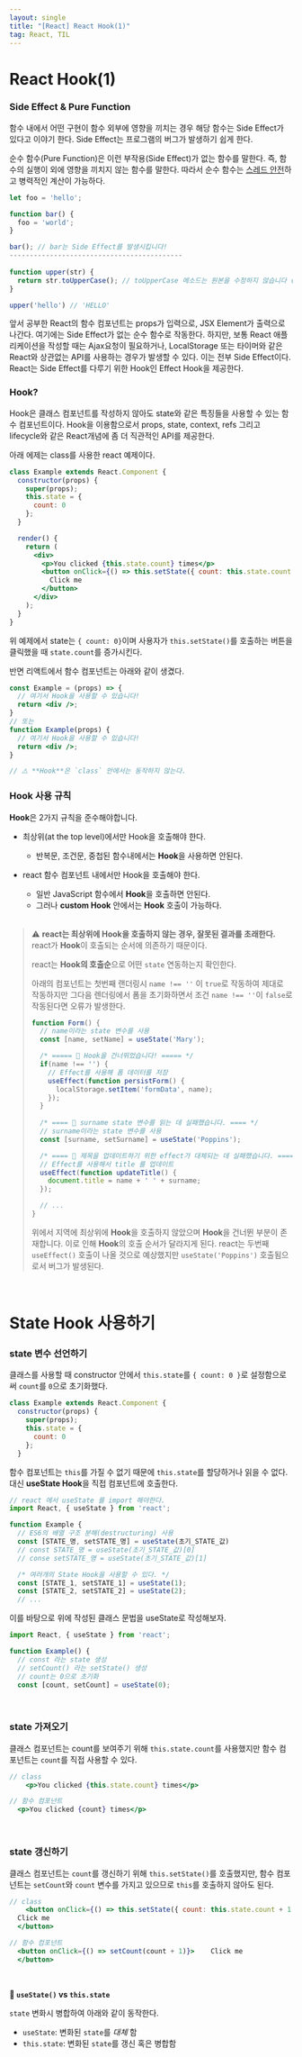 ```yaml
---
layout: single
title: "[React] React Hook(1)"
tag: React, TIL
---
```


# React Hook(1)



### Side Effect & Pure Function

함수 내에서 어떤 구현이 함수 외부에 영향을 끼치는 경우 해당 함수는 Side Effect가 있다고 이야기 한다. Side Effect는 프로그램의 버그가 발생하기 쉽게 한다.<br>

순수 함수(Pure Function)은 이런 부작용(Side Effect)가 없는 함수를 말한다. 즉, 함수의 실행이 외에 영향을 끼치지 않는 함수를 말한다. 따라서 순수 함수는 [스레드 안전](https://ko.wikipedia.org/wiki/%EC%8A%A4%EB%A0%88%EB%93%9C_%EC%95%88%EC%A0%84)하고 병력적인 계산이 가능하다. 

```js
let foo = 'hello';

function bar() {
  foo = 'world';
}

bar(); // bar는 Side Effect를 발생시킵니다!
-------------------------------------------
  
function upper(str) {
  return str.toUpperCase(); // toUpperCase 메소드는 원본을 수정하지 않습니다 (Immutable)
}

upper('hello') // 'HELLO'
```



앞서 공부한 React의 함수 컴포넌트는 props가 입력으로, JSX Element가 출력으로 나간다. 여기에는 Side Effect가 없는 순수 함수로 작동한다. 하지만, 보통 React 애플리케이션을 작성할 때는 Ajax요청이 필요하거나, LocalStorage 또는 타이머와 같은 React와 상관없는 API를 사용하는 경우가 발생할 수 있다. 이는 전부 Side Effect이다. React는 Side Effect를 다루기 위한 Hook인 Effect Hook을 제공한다. 



### Hook?

Hook은 클래스 컴포넌트를 작성하지 않아도 state와 같은 특징들을 사용할 수 있는 함수 컴포넌트이다. Hook을 이용함으로서 props, state, context, refs 그리고 lifecycle와 같은 React개념에 좀 더 직관적인 API를 제공한다.  <br>

아래 에제는 class를 사용한 react 예제이다.

```jsx
class Example extends React.Component {
  constructor(props) {
    super(props);
    this.state = {
      count: 0
    };
  }

  render() {
    return (
      <div>
        <p>You clicked {this.state.count} times</p>
        <button onClick={() => this.setState({ count: this.state.count + 1 })}>
          Click me
        </button>
      </div>
    );
  }
}
```

위 예제에서 state는 `{ count: 0}`이며 사용자가 `this.setState()`를 호출하는 버튼을 클릭했을 때 `state.count`를 증가시킨다. 

반면 리액트에서 함수 컴포넌트는 아래와 같이 생겼다.

```jsx
const Example = (props) => {
  // 여기서 Hook을 사용할 수 있습니다!
  return <div />;
}
// 또는
function Example(props) {
  // 여기서 Hook을 사용할 수 있습니다!
  return <div />;
}

// ⚠️ **Hook**은 `class` 안에서는 동작하지 않는다.
```



### Hook 사용 규칙

**Hook**은 2가지 규칙을 준수해야합니다.

- 최상위(at the top level)에서만 Hook을 호출해야 한다.

  - 반복문, 조건문, 중첩된 함수내에서는 **Hook**을 사용하면 안된다.

- react 함수 컴포넌트 내에서만 Hook을 호출해야 한다.

  - 일반 JavaScript 함수에서 **Hook**을 호출하면 안된다.
  - 그러나 **custom Hook** 안에서는 **Hook** 호출이 가능하다.

  <br>

> ⚠️ **react는 최상위에 Hook을 호출하지 않는 경우, 잘못된 결과를 초래한다.**
> react가 **Hook**이 호출되는 순서에 의존하기 때문이다.
>
> react는 **Hook의 호출순**으로 어떤 `state` 연동하는지 확인한다.
>
> 아래의 컴포넌트는 첫번째 랜더링시 `name !== ''` 이 `true`로 작동하여 제대로 작동하지만
> 그다음 렌더링에서 폼을 초기화하면서 조건 `name !== ''`이 `false`로 작동된다면 오류가 발생한다.
>
> ```jsx
> function Form() {
>   // name이라는 state 변수를 사용
>   const [name, setName] = useState('Mary');
> 
>   /* ===== 🔴 Hook을 건너뛰었습니다! ===== */
>   if(name !== '') {                                                   
>     // Effect를 사용해 폼 데이터를 저장
>     useEffect(function persistForm() {
>       localStorage.setItem('formData', name);
>     });
>   }
>   
>   /* ==== 🔴 surname state 변수를 읽는 데 실패했습니다. ==== */
>   // surname이라는 state 변수를 사용
>   const [surname, setSurname] = useState('Poppins');
> 
>   /* ==== 🔴 제목을 업데이트하기 위한 effect가 대체되는 데 실패했습니다. ==== */
>   // Effect를 사용해서 title 를 업데이트
>   useEffect(function updateTitle() {
>     document.title = name + ' ' + surname;
>   });
> 
>   // ...
> }
> ```
>
> 위에서 지역에 최상위에 **Hook**을 호출하지 않았으며 **Hook**을 건너뛴 부분이 존재합니다.
> 이로 인해 **Hook**의 호출 순서가 달라지게 된다.
> react는 두번째 `useEffect()` 호출이 나올 것으로 예상했지만 `useState('Poppins')` 호출됨으로서 버그가 발생된다.

<br>

# State Hook 사용하기

### state 변수 선언하기

클래스를 사용할 때  constructor 안에서 `this.state`를 `{ count: 0 }`로 설정함으로써 `count`를 `0`으로 초기화했다.

```jsx
class Example extends React.Component {
  constructor(props) {
    super(props);
    this.state = {
      count: 0
    };
  }
```

함수 컴포넌트는 `this`를 가질 수 없기 때문에 `this.state`를 할당하거나 읽을 수 없다. 대신 **useState Hook**을 직접 컴포넌트에 호출한다.

```jsx
// react 에서 useState 를 import 해야한다.
import React, { useState } from 'react';

function Example {
  // ES6의 배열 구조 분해(destructuring) 사용
  const [STATE_명, setSTATE_명] = useState(초기_STATE_값)
  // const STATE_명 = useState(초기_STATE_값)[0]
  // conse setSTATE_명 = useState(초기_STATE_값)[1]

  /* 여러개의 State Hook을 사용할 수 있다. */
  const [STATE_1, setSTATE_1] = useState(1);
  const [STATE_2, setSTATE_2] = useState(2);
  // ...
```

이를 바탕으로 위에 작성된 클래스 문법을 useState로 작성해보자.

```jsx
import React, { useState } from 'react';

function Example() {
  // const 라는 state 생성
  // setCount() 라는 setState() 생성
  // count는 0으로 초기화
  const [count, setCount] = useState(0);
```

<br>

### state 가져오기

클래스 컴포넌트는 count를 보여주기 위해 `this.state.count`를 사용했지만 함수 컴포넌트는 `count`를 직접 사용할 수 있다.

```jsx
// class
	<p>You clicked {this.state.count} times</p>

// 함수 컴포넌트
  <p>You clicked {count} times</p>
```

<br>

### state 갱신하기

클래스 컴포넌트는 `count`를 갱신하기 위해 `this.setState()`를 호출했지만, 함수 컴포넌트는 `setCount`와 `count` 변수를 가지고 있으므로 `this`를 호출하지 않아도 된다.

```jsx
// class
	<button onClick={() => this.setState({ count: this.state.count + 1 })}>
  Click me
  </button>

// 함수 컴포넌트
  <button onClick={() => setCount(count + 1)}>    Click me
  </button>
```

<br>

**📖 `useState()` vs `this.state`**

`state` 변화시 병합하여 아래와 같이 동작한다.

- `useState`: 변화된 `state`를 *대체* 함
- `this.state`: 변화된 `state`를 갱신 혹은 병합함



<br>



